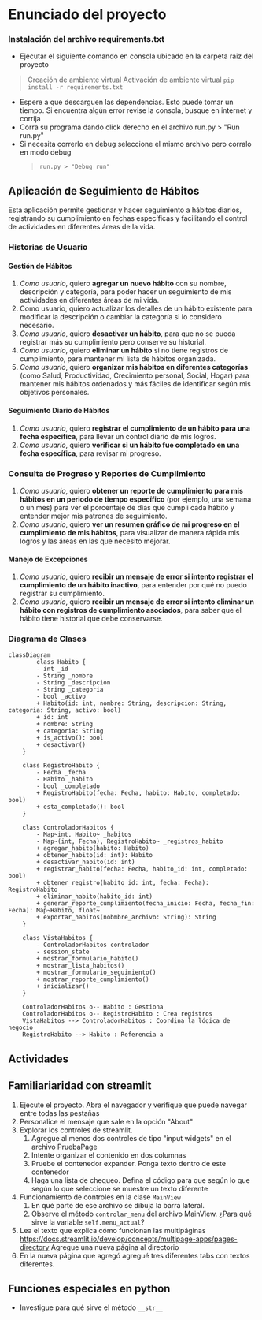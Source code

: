 # Enunciado del proyecto

### Instalación del archivo requirements.txt

* Ejecutar el siguiente comando en consola ubicado en la carpeta raiz del proyecto
> Creación de ambiente virtual
> Activación de ambiente virtual
> ``pip install -r requirements.txt``

* Espere a que descarguen las dependencias. Esto puede tomar un tiempo. Si encuentra algún error revise la consola,
  busque en internet y corrija
* Corra su programa dando click derecho en el archivo run.py > "Run run.py"
* Si necesita correrlo en debug seleccione el mismo archivo pero corralo en modo debug
  > ``run.py > "Debug run"``

## Aplicación de Seguimiento de Hábitos

Esta aplicación permite gestionar y hacer seguimiento a hábitos diarios, registrando su cumplimiento en fechas específicas y facilitando el control de actividades en diferentes áreas de la vida.

### Historias de Usuario

#### Gestión de Hábitos

1. *Como usuario*, quiero **agregar un nuevo hábito** con su nombre, descripción y categoría, para poder hacer un seguimiento de mis actividades en diferentes áreas de mi vida.
2. Como usuario, quiero actualizar los detalles de un hábito existente para modificar la descripción o cambiar la categoría si lo considero necesario.
2. *Como usuario*, quiero **desactivar un hábito**, para que no se pueda registrar más su cumplimiento pero conserve su historial.
3. *Como usuario*, quiero **eliminar un hábito** si no tiene registros de cumplimiento, para mantener mi lista de hábitos organizada.
4. *Como usuario*, quiero **organizar mis hábitos en diferentes categorías** (como Salud, Productividad, Crecimiento personal, Social, Hogar) para mantener mis hábitos ordenados y más fáciles de identificar según mis objetivos personales.

#### Seguimiento Diario de Hábitos

1. *Como usuario*, quiero **registrar el cumplimiento de un hábito para una fecha específica**, para llevar un control diario de mis logros.
2. *Como usuario*, quiero **verificar si un hábito fue completado en una fecha específica**, para revisar mi progreso.

### Consulta de Progreso y Reportes de Cumplimiento

1. *Como usuario*, quiero **obtener un reporte de cumplimiento para mis hábitos en un periodo de tiempo específico** (por ejemplo, una semana o un mes) para ver el porcentaje de días que cumplí cada hábito y entender mejor mis patrones de seguimiento.
2. *Como usuario*, quiero **ver un resumen gráfico de mi progreso en el cumplimiento de mis hábitos**, para visualizar de manera rápida mis logros y las áreas en las que necesito mejorar.


#### Manejo de Excepciones

1. *Como usuario*, quiero **recibir un mensaje de error si intento registrar el cumplimiento de un hábito inactivo**, para entender por qué no puedo registrar su cumplimiento.
2. *Como usuario*, quiero **recibir un mensaje de error si intento eliminar un hábito con registros de cumplimiento asociados**, para saber que el hábito tiene historial que debe conservarse.

### Diagrama de Clases

```mermaid
classDiagram
        class Habito {
        - int _id
        - String _nombre
        - String _descripcion
        - String _categoria
        - bool _activo
        + Habito(id: int, nombre: String, descripcion: String, categoria: String, activo: bool)
        + id: int
        + nombre: String
        + categoria: String
        + is_activo(): bool
        + desactivar()
    }

    class RegistroHabito {
        - Fecha _fecha
        - Habito _habito
        - bool _completado
        + RegistroHabito(fecha: Fecha, habito: Habito, completado: bool)
        + esta_completado(): bool
    }

    class ControladorHabitos {
        - Map~int, Habito~ _habitos
        - Map~(int, Fecha), RegistroHabito~ _registros_habito
        + agregar_habito(habito: Habito)
        + obtener_habito(id: int): Habito
        + desactivar_habito(id: int)
        + registrar_habito(fecha: Fecha, habito_id: int, completado: bool)
        + obtener_registro(habito_id: int, fecha: Fecha): RegistroHabito
        + eliminar_habito(habito_id: int)
        + generar_reporte_cumplimiento(fecha_inicio: Fecha, fecha_fin: Fecha): Map~Habito, float~
        + exportar_habitos(nobmbre_archivo: String): String
    }

    class VistaHabitos {
        - ControladorHabitos controlador
        - session_state
        + mostrar_formulario_habito()
        + mostrar_lista_habitos()
        + mostrar_formulario_seguimiento()
        + mostrar_reporte_cumplimiento()
        + inicializar()
    }

    ControladorHabitos o-- Habito : Gestiona
    ControladorHabitos o-- RegistroHabito : Crea registros
    VistaHabitos --> ControladorHabitos : Coordina la lógica de negocio
    RegistroHabito --> Habito : Referencia a

```
## Actividades

## Familiariaridad con streamlit
1. Ejecute el proyecto. Abra el navegador y verifique que puede navegar entre todas las pestañas
2. Personalice el mensaje que sale en la opción "About"
3. Explorar los controles de streamlit.
    1. Agregue al menos dos controles de tipo "input widgets" en el archivo PruebaPage
    2. Intente organizar el contenido en dos columnas
    3. Pruebe el contenedor expander. Ponga texto dentro de este contenedor
    4. Haga una lista de chequeo. Defina el código para que según lo que según lo que seleccione se muestre un texto diferente
4. Funcionamiento de controles en la clase `MainView`
    1. En qué parte de ese archivo se dibuja la barra lateral.
    2. Observe el método `controlar_menu` del archivo MainView. ¿Para qué sirve la variable `self.menu_actual`?
5. Lea el texto que explica cómo funcionan las multipáginas https://docs.streamlit.io/develop/concepts/multipage-apps/pages-directory  Agregue una nueva página al directorio
6. En la nueva página que agregó  agregué tres diferentes tabs con textos diferentes. 

## Funciones especiales en python
* Investigue para qué sirve el método ``__str__``

